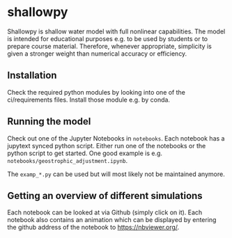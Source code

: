 # shallowpy

Shallowpy is shallow water model with full nonlinear capabilities. The model is
intended for educational purposes e.g. to be used by students or to prepare course material.
Therefore, whenever appropriate, simplicity is given a stronger weight than
numerical accuracy or efficiency.

## Installation

Check the required python modules by looking into one of the ci/requirements files.
Install those module e.g. by conda. 

## Running the model

Check out one of the Jupyter Notebooks in `notebooks`. Each notebook has a jupytext synced
python script. Either run one of the notebooks or the python script to get started.
One good example is e.g. `notebooks/geostrophic_adjustment.ipynb`.

The `examp_*.py` can be used but will most likely not be maintained anymore.

## Getting an overview of different simulations

Each notebook can be looked at via Github (simply click on it).
Each notebook also contains an animation which can be displayed by entering the github address of the notebook
to https://nbviewer.org/.
